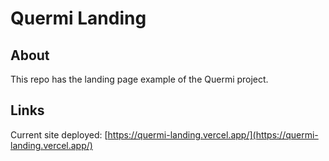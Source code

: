 # Quermi Landing

## About
This repo has the landing page example of the Quermi project.

## Links
Current site deployed: [https://quermi-landing.vercel.app/](https://quermi-landing.vercel.app/)
